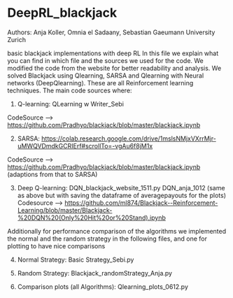 # DeepRL_blackjack
Authors: Anja Koller, Omnia el Sadaany, Sebastian Gaeumann University Zurich

basic blackjack implementations with deep RL
In this file we explain what you can find in which file and the sources we used for the code. 
We modified the code from the website for better readability and analysis. 
We solved Blackjack using Qlearning, SARSA and Qlearning with Neural networks (DeepQlearning). 
These are all Reinforcement learning techniques. 
The main code sources where:

1) Q-learning: QLearning w Writer_Sebi


CodeSource
--> https://github.com/Pradhyo/blackjack/blob/master/blackjack.ipynb

2) SARSA: https://colab.research.google.com/drive/1mslsNMjxVXrrMjr-uMWQVDmdkGCRIErf#scrollTo=-vgAu6f8jM1x

CodeSource
--> https://github.com/Pradhyo/blackjack/blob/master/blackjack.ipynb (adaptions from that to SARSA)

3) Deep Q-learning: 
 	DQN_blackjack_website_1511.py
  DQN_anja_1012 (same as above but with saving the dataframe of averagepayouts for the plots)
Codesource
-->  https://github.com/ml874/Blackjack--Reinforcement-Learning/blob/master/Blackjack-%20DQN%20(Only%20Hit%20or%20Stand).ipynb


Additionally for performance comparison of the algorithms we implemented the normal and the random strategy in the following files, and one for plotting to have nice comparisons

4) Normal Strategy:  	Basic Strategy_Sebi.py

5) Random Strategy: Blackjack_randomStrategy_Anja.py

6) Comparison plots (all Algorithms): Qlearning_plots_0612.py


